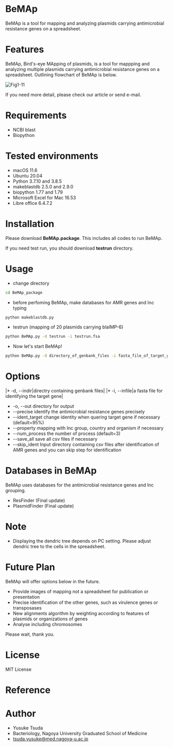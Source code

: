 # BeMAp
BeMAp is a tool for mapping and analyzing plasmids carrying antimicrobial resistance genes on a spreadsheet.

# Features
BeMAp, Bird's-eye MApping of plasmids, is a tool for mappping and analyzing multiple plasmids carrying antimicrobial resistance genes on a spreadsheet.
Outlining flowchart of BeMAp is below.

![Fig1-11](https://user-images.githubusercontent.com/89430651/138423530-dfa53397-c8b3-4dca-aa56-9d4c8f7a6fed.png)

If you need more detail, please check our article or send e-mail.


# Requirements 
* NCBI blast
* Biopython

# Tested environments
* macOS 11.6
* Ubuntu 20.04
* Python 3.7.10 and 3.8.5
* makeblastdb 2.5.0 and 2.9.0
* biopython 1.77 and 1.79
* Microsoft Excel for Mac 16.53
* Libre office 6.4.7.2

# Installation
Please download **BeMAp.package**. This includes all codes to run BeMAp.


If you need test run, you should download **testrun** directory.

# Usage
* change directory
```bash
cd BeMAp_package
```

* before perfoming BeMAp, make databases for AMR genes and Inc typing
```bash
python makeblastdb.py
```

* testrun (mapping of 20 plasmids carrying blaIMP-6)
```bash
python BeMAp.py -d testrun -i testrun.fsa
```

* Now let's start BeMAp!
```bash
python BeMAp.py -d directory_of_genbank_files -i fasta_file_of_target_gene
```

# Options

|* -d, --indir|directry containing genbank files|
|* -i, --infile|a fasta file for identifying the target gene|

* -o, --out
directory for output
* --precise
identify the antimicrobial resistance genes precisely
* --ident_target
change identity when quering target gene if necessary (default=95%)
* --property
mapping with Inc group, country and organism if necessary
* --num_process
the number of process (default=3)
* --save_all
save all csv files if necessary
* --skip_ident
Input directory containing csv files after identification of AMR genes and you can skip step for identification

# Databases in BeMAp
BeMAp uses databases for the antimicrobial resistance genes and Inc grouping.
* ResFinder (Final update)
* PlasmidFinder (Final update)

# Note
* Displaying the dendric tree depends on PC setting. Please adjust dendric tree to the cells in the spreadsheet.

# Future Plan
BeMAp will offer options below in the future.

* Provide images of mapping not a spreadsheet for publication or presentation
* Precise identification of the other genes, such as virulence genes or transposases
* New alignments algorithm by weighting according to features of plasmids or organizations of genes
* Analyse including chromosomes

Please wait, thank you.

# License
MIT License

# Reference


# Author
* Yusuke Tsuda
* Bacteriology, Nagoya University Graduated School of Medicine
* tsuda.yusuke@med.nagoya-u.ac.jp

